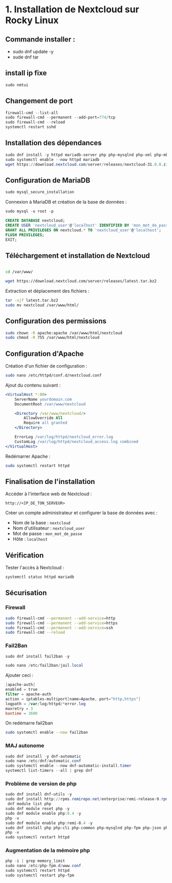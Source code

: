 # 1. Installation de Nextcloud sur Rocky Linux

## Commande installer : 

- sudo dnf update -y
- sude dnf tar


## install ip fixe

```powershell
sudo nmtui
```

## Changement de port 

```powershell
firewall-cmd --list-all
sudo firewall-cmd --permanent --add-port=774/tcp
sudo firewall-cmd --reload
systemctl restart sshd
```


## Installation des dépendances

```powershell
sudo dnf install -y httpd mariadb-server php php-mysqlnd php-xml php-mbstring php-json php-gd php-curl
sudo systemctl enable --now httpd mariadb
wget https://download.nextcloud.com/server/releases/nextcloud-31.0.0.zip
```


## Configuration de MariaDB

```powershell
sudo mysql_secure_installation
```

Connexion à MariaDB et création de la base de données :
```powershell
sudo mysql -u root -p
```
```sql
CREATE DATABASE nextcloud;
CREATE USER 'nextcloud_user'@'localhost' IDENTIFIED BY 'mon_mot_de_passe';
GRANT ALL PRIVILEGES ON nextcloud.* TO 'nextcloud_user'@'localhost';
FLUSH PRIVILEGES;
EXIT;
```

## Téléchargement et installation de Nextcloud

```bash

cd /var/www/

wget https://download.nextcloud.com/server/releases/latest.tar.bz2
```

Extraction et déplacement des fichiers :
```bash
tar -xjf latest.tar.bz2
sudo mv nextcloud /var/www/html/
```

## Configuration des permissions

```bash
sudo chown -R apache:apache /var/www/html/nextcloud
sudo chmod -R 755 /var/www/html/nextcloud
```

## Configuration d'Apache

Création d'un fichier de configuration :
```bash
sudo nano /etc/httpd/conf.d/nextcloud.conf
```

Ajout du contenu suivant :
```apache
<VirtualHost *:80>
    ServerName yourdomain.com
    DocumentRoot /var/www/nextcloud

    <Directory /var/www/nextcloud/>
        AllowOverride All
        Require all granted
    </Directory>

    ErrorLog /var/log/httpd/nextcloud_error.log
    CustomLog /var/log/httpd/nextcloud_access.log combined
</VirtualHost>
```

Redémarrer Apache :
```bash
sudo systemctl restart httpd
```

## Finalisation de l'installation

Accéder à l'interface web de Nextcloud :
```
http://<IP_DE_TON_SERVEUR>
```

Créer un compte administrateur et configurer la base de données avec :
- Nom de la base : `nextcloud`
- Nom d'utilisateur : `nextcloud_user`
- Mot de passe : `mon_mot_de_passe`
- Hôte : `localhost`


## Vérification

Tester l'accès à Nextcloud :
```bash
systemctl status httpd mariadb
```


## Sécurisation

### Firewall

```bash
sudo firewall-cmd --permanent --add-service=http
sudo firewall-cmd --permanent --add-service=https
sudo firewall-cmd --permanent --add-service=ssh
sudo firewall-cmd --reload
```

### Fail2Ban 
``` powershell
sudo dnf install fail2ban -y

sudo nano /etc/fail2ban/jail.local
```

Ajouter ceci :

```powershell
[apache-auth]
enabled = true
filter = apache-auth
action = iptables-multiport[name=Apache, port="http,https"]
logpath = /var/log/httpd/*error.log
maxretry = 3
bantime = 3600
```
On redémarre fail2ban 

```bash
sudo systemctl enable --now fail2ban
```
### MAJ autonome

```powershell
sudo dnf install -y dnf-automatic
sudo nano /etc/dnf/automatic.conf
sudo systemctl enable --now dnf-automatic-install.timer
systemctl list-timers --all | grep dnf
```

### Problème de version de php

```powershell
sudo dnf install dnf-utils -y
sudo dnf install http://rpms.remirepo.net/enterprise/remi-release-9.rpm -y
 dnf module list php
sudo dnf module reset php -y
sudo dnf module enable php:8.4 -y
php -v
sudo dnf module enable php:remi-8.4 -y
sudo dnf install php php-cli php-common php-mysqlnd php-fpm php-json php-curl php-mbstring php-zip php-xml php-bcmath -y
php -v
sudo systemctl restart httpd
```

### Augmentation de la mémoire php 

```powershell
php -i | grep memory_limit
sudo nano /etc/php-fpm.d/www.conf
sudo systemctl restart httpd
sudo systemctl restart php-fpm
```

